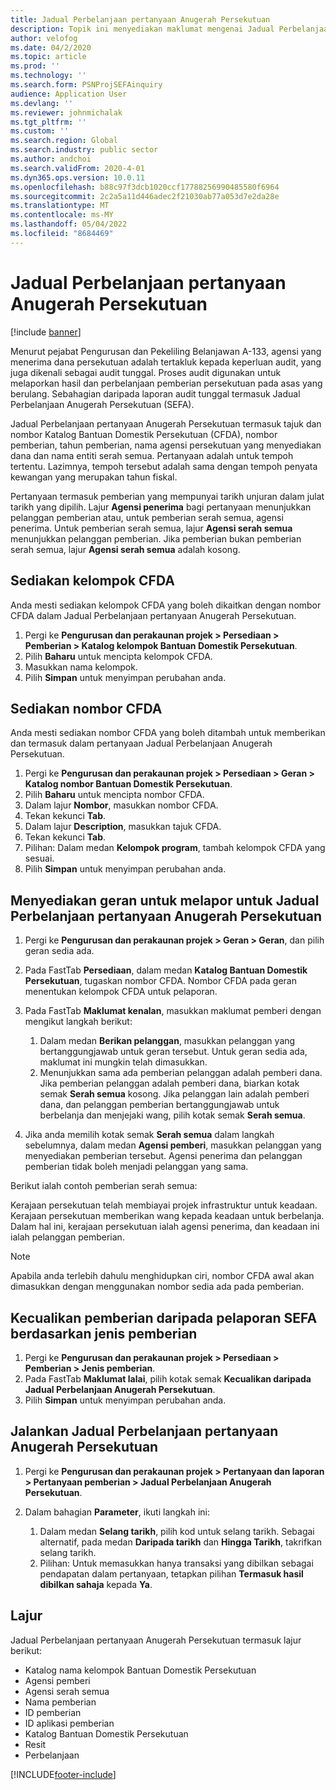```yaml
---
title: Jadual Perbelanjaan pertanyaan Anugerah Persekutuan
description: Topik ini menyediakan maklumat mengenai Jadual Perbelanjaan pertanyaan Anugerah Persekutuan.
author: velofog
ms.date: 04/2/2020
ms.topic: article
ms.prod: ''
ms.technology: ''
ms.search.form: PSNProjSEFAinquiry
audience: Application User
ms.devlang: ''
ms.reviewer: johnmichalak
ms.tgt_pltfrm: ''
ms.custom: ''
ms.search.region: Global
ms.search.industry: public sector
ms.author: andchoi
ms.search.validFrom: 2020-4-01
ms.dyn365.ops.version: 10.0.11
ms.openlocfilehash: b88c97f3dcb1020ccf17788256990485580f6964
ms.sourcegitcommit: 2c2a5a11d446adec2f21030ab77a053d7e2da28e
ms.translationtype: MT
ms.contentlocale: ms-MY
ms.lasthandoff: 05/04/2022
ms.locfileid: "8684469"
---
```

# <a name="schedule-of-expenditures-of-federal-awards-inquiry"></a>Jadual Perbelanjaan pertanyaan Anugerah Persekutuan

[!include [banner](../includes/banner.md)]

Menurut pejabat Pengurusan dan Pekeliling Belanjawan A-133, agensi yang menerima dana persekutuan adalah tertakluk kepada keperluan audit, yang juga dikenali sebagai audit tunggal. Proses audit digunakan untuk melaporkan hasil dan perbelanjaan pemberian persekutuan pada asas yang berulang. Sebahagian daripada laporan audit tunggal termasuk Jadual Perbelanjaan Anugerah Persekutuan (SEFA).

Jadual Perbelanjaan pertanyaan Anugerah Persekutuan termasuk tajuk dan nombor Katalog Bantuan Domestik Persekutuan (CFDA), nombor pemberian, tahun pemberian, nama agensi persekutuan yang menyediakan dana dan nama entiti serah semua. Pertanyaan adalah untuk tempoh tertentu. Lazimnya, tempoh tersebut adalah sama dengan tempoh penyata kewangan yang merupakan tahun fiskal.

Pertanyaan termasuk pemberian yang mempunyai tarikh unjuran dalam julat tarikh yang dipilih. Lajur **Agensi penerima** bagi pertanyaan menunjukkan pelanggan pemberian atau, untuk pemberian serah semua, agensi penerima. Untuk pemberian serah semua, lajur **Agensi serah semua** menunjukkan pelanggan pemberian. Jika pemberian bukan pemberian serah semua, lajur **Agensi serah semua** adalah kosong.

## <a name="set-up-the-cfda-clusters"></a>Sediakan kelompok CFDA

Anda mesti sediakan kelompok CFDA yang boleh dikaitkan dengan nombor CFDA dalam Jadual Perbelanjaan pertanyaan Anugerah Persekutuan.

1. Pergi ke **Pengurusan dan perakaunan projek \> Persediaan \> Pemberian \> Katalog kelompok Bantuan Domestik Persekutuan**.
2. Pilih **Baharu** untuk mencipta kelompok CFDA.
3. Masukkan nama kelompok.
4. Pilih **Simpan** untuk menyimpan perubahan anda.

## <a name="set-up-cfda-numbers"></a>Sediakan nombor CFDA

Anda mesti sediakan nombor CFDA yang boleh ditambah untuk memberikan dan termasuk dalam pertanyaan Jadual Perbelanjaan Anugerah Persekutuan.

1. Pergi ke **Pengurusan dan perakaunan projek \> Persediaan \> Geran \> Katalog nombor Bantuan Domestik Persekutuan**.
2. Pilih **Baharu** untuk mencipta nombor CFDA.
3. Dalam lajur **Nombor**, masukkan nombor CFDA.
4. Tekan kekunci **Tab**.
5. Dalam lajur **Description**, masukkan tajuk CFDA.
6. Tekan kekunci **Tab**.
7. Pilihan: Dalam medan **Kelompok program**, tambah kelompok CFDA yang sesuai.
8. Pilih **Simpan** untuk menyimpan perubahan anda.

## <a name="set-up-grants-to-report-for-the-schedule-of-expenditures-of-federal-awards-inquiry"></a>Menyediakan geran untuk melapor untuk Jadual Perbelanjaan pertanyaan Anugerah Persekutuan

1. Pergi ke **Pengurusan dan perakaunan projek \> Geran \> Geran**, dan pilih geran sedia ada.
2. Pada FastTab **Persediaan**, dalam medan **Katalog Bantuan Domestik Persekutuan**, tugaskan nombor CFDA. Nombor CFDA pada geran menentukan kelompok CFDA untuk pelaporan.
3. Pada FastTab **Maklumat kenalan**, masukkan maklumat pemberi dengan mengikut langkah berikut:

    1. Dalam medan **Berikan pelanggan**, masukkan pelanggan yang bertanggungjawab untuk geran tersebut. Untuk geran sedia ada, maklumat ini mungkin telah dimasukkan.
    2. Menunjukkan sama ada pemberian pelanggan adalah pemberi dana. Jika pemberian pelanggan adalah pemberi dana, biarkan kotak semak **Serah semua** kosong. Jika pelanggan lain adalah pemberi dana, dan pelanggan pemberian bertanggungjawab untuk berbelanja dan menjejaki wang, pilih kotak semak **Serah semua**.

4. Jika anda memilih kotak semak **Serah semua** dalam langkah sebelumnya, dalam medan **Agensi pemberi**, masukkan pelanggan yang menyediakan pemberian tersebut. Agensi penerima dan pelanggan pemberian tidak boleh menjadi pelanggan yang sama.

Berikut ialah contoh pemberian serah semua:

Kerajaan persekutuan telah membiayai projek infrastruktur untuk keadaan. Kerajaan persekutuan memberikan wang kepada keadaan untuk berbelanja. Dalam hal ini, kerajaan persekutuan ialah agensi penerima, dan keadaan ini ialah pelanggan pemberian.

> [!NOTE] 
> Apabila anda terlebih dahulu menghidupkan ciri, nombor CFDA awal akan dimasukkan dengan menggunakan nombor sedia ada pada pemberian.

## <a name="exclude-grants-from-sefa-reporting-based-on-the-grant-type"></a>Kecualikan pemberian daripada pelaporan SEFA berdasarkan jenis pemberian

1. Pergi ke **Pengurusan dan perakaunan projek \> Persediaan \> Pemberian \> Jenis pemberian**.
2. Pada FastTab **Maklumat lalai**, pilih kotak semak **Kecualikan daripada Jadual Perbelanjaan Anugerah Persekutuan**.
3. Pilih **Simpan** untuk menyimpan perubahan anda.

## <a name="run-the-schedule-of-expenditures-of-federal-awards-inquiry"></a>Jalankan Jadual Perbelanjaan pertanyaan Anugerah Persekutuan

1. Pergi ke **Pengurusan dan perakaunan projek \> Pertanyaan dan laporan \> Pertanyaan pemberian \> Jadual Perbelanjaan Anugerah Persekutuan**.
2. Dalam bahagian **Parameter**, ikuti langkah ini:

    1. Dalam medan **Selang tarikh**, pilih kod untuk selang tarikh. Sebagai alternatif, pada medan **Daripada tarikh** dan **Hingga Tarikh**, takrifkan selang tarikh.
    2. Pilihan: Untuk memasukkan hanya transaksi yang dibilkan sebagai pendapatan dalam pertanyaan, tetapkan pilihan **Termasuk hasil dibilkan sahaja** kepada **Ya**.

## <a name="columns"></a>Lajur

Jadual Perbelanjaan pertanyaan Anugerah Persekutuan termasuk lajur berikut:

- Katalog nama kelompok Bantuan Domestik Persekutuan
- Agensi pemberi
- Agensi serah semua
- Nama pemberian
- ID pemberian
- ID aplikasi pemberian
- Katalog Bantuan Domestik Persekutuan
- Resit
- Perbelanjaan


[!INCLUDE[footer-include](../includes/footer-banner.md)]